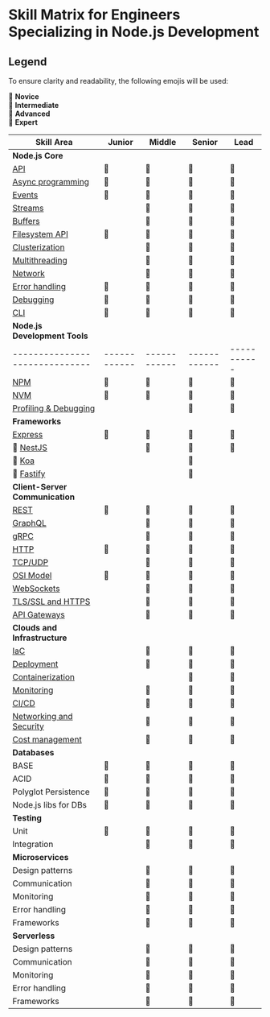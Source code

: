 # Skill Matrix for Engineers Specializing in Node.js Development

## Legend
To ensure clarity and readability, the following emojis will be used:

🌱 **Novice**  
🌿 **Intermediate**  
🌳 **Advanced**  
🚀 **Expert**

| **Skill Area**               | **Junior** | **Middle** | **Senior** | **Lead**  |
|------------------------------|------------|------------|------------|-----------|
| **Node.js Core**             |            |            |            |           |
| [API](./core/api.md)         | 🌱         | 🌿          | 🌳         | 🚀        |
| [Async programming](./core/async-programming.md) | 🌿         | 🌳          | 🌳         | 🚀        |
| [Events](./core/events.md)   | 🌱         | 🌿          | 🌳         | 🌳        |
| [Streams](./core/streams.md) |            | 🌱          | 🌿         | 🌳        |
| [Buffers](./core/buffers.md) |            | 🌱          | 🌿         | 🌳        |
| [Filesystem API](./core/file-system.md) | 🌿         | 🌳          | 🌳         | 🚀        |
| [Clusterization](./core/clusterization.md) |            | 🌱          | 🌿         | 🌳        |
| [Multithreading](./core/multithreading.md) |            | 🌱          | 🌿         | 🌳        |
| [Network](./core/network.md) |            | 🌿          | 🌳         | 🚀        |
| [Error handling](./core/error-handling.md) | 🌿         | 🌳          | 🌳         | 🚀        |
| [Debugging](./core/debugging.md) | 🌱         | 🌿          | 🌳         | 🌳        |
| [CLI](./core/cli.md)         | 🌱         | 🌿          | 🌿         | 🌿        |
| **Node.js Development Tools**|            |            |            |           |
|------------------------------|------------|------------|------------|-----------|
| [NPM](./development-tools/npm.md) | 🌱         | 🌿          | 🌳         | 🌳        |
| [NVM](./development-tools/nvm.md) | 🌿         | 🌿          | 🌿         | 🌳        |
| [Profiling & Debugging](./development-tools/profiling-and-debugging.md) |            |            | 🌳         | 🚀        |
| **Frameworks**               |            |            |            |           |
| [Express](./frameworks/express.md) | 🌱         | 🌿          | 🌳         | 🚀        |
| 🎈 [NestJS](./frameworks/nestjs.md) |            | 🌿          | 🌳         | 🚀        |
| 🎈 [Koa](./frameworks/koa.md) |            |             | 🌳         |           |
| 🎈 [Fastify](./frameworks/fastify.md) |            |             | 🌳         |           |
| **Client-Server Communication** |          |            |            |           |
| [REST](./client-server-communication/rest.md) | 🌿         | 🌳         | 🌳         | 🚀        |
| [GraphQL](./client-server-communication/graphql.md) |            | 🌿         | 🌳         | 🚀        |
| [gRPC](./client-server-communication/grpc.md) |            | 🌿         | 🌳         | 🌳        |
| [HTTP](./client-server-communication/http.md) | 🌿         | 🌿         | 🌳         | 🚀        |
| [TCP/UDP](./client-server-communication/tcp-udp.md) |            | 🌱         | 🌿         | 🌿        |
| [OSI Model](./client-server-communication/osi-model.md) | 🌱         | 🌱         | 🌱         | 🌳        |
| [WebSockets](./client-server-communication/websockets.md) |            | 🌱         | 🌳         | 🌳        |
| [TLS/SSL and HTTPS](./client-server-communication/tls-ssl-and-https.md) |            | 🌱         | 🌳         | 🌳        |
| [API Gateways](./client-server-communication/api-gateways.md) |            | 🌱         | 🌳         | 🌳        |
| **Clouds and Infrastructure**|            |            |            |           |
| [IaC](./clouds-and-infrastructure/iac.md)                         |            | 🌱         | 🌳         | 🌳        |
| [Deployment](./clouds-and-infrastructure/deployment.md)                  |            | 🌿         | 🌳         | 🌳        |
| [Containerization](./clouds-and-infrastructure/containerization.md)            |            |            | 🌳         | 🚀        |
| [Monitoring](./clouds-and-infrastructure/monitoring.md)                  |            | 🌿         | 🌳         | 🚀        |
| [CI/CD](./clouds-and-infrastructure/ci-cd.md)                  |            | 🌿         | 🌳         | 🚀        |
| [Networking and Security](./clouds-and-infrastructure/networking-and-security.md)                  |            | 🌿         | 🌳         | 🚀        |
| [Cost management](./clouds-and-infrastructure/cost-management.md)                  |            | 🌿         | 🌳         | 🚀        |
| **Databases**               |            |            |            |           |
| BASE                        | 🌱         | 🌿         | 🌳         | 🌳        |
| ACID                        | 🌱         | 🌿         | 🌳         | 🌳        |
| Polyglot Persistence        | 🌱         | 🌱         | 🌳         | 🌳        |
| Node.js libs for DBs        | 🌿         | 🌿         | 🌳         | 🌳        |
| **Testing**                 |            |            |            |           |
| Unit                        | 🌿         | 🌳         | 🌳         | 🌳        |
| Integration                 |            | 🌿         | 🌳         | 🌳        |
| **Microservices**           |            |            |            |           |
| Design patterns             |            | 🌱         | 🌳         | 🌳        |
| Communication               |            | 🌿         | 🌳         | 🌳        |
| Monitoring                  |            | 🌿         | 🌳         | 🌳        |
| Error handling              |            | 🌱         | 🌳         | 🌳        |
| Frameworks                  |            | 🌿         | 🌳         | 🌳        |
| **Serverless**              |            |            |            |           |
| Design patterns             |            | 🌱         | 🌳         | 🌳        |
| Communication               |            | 🌿         | 🌳         | 🌳        |
| Monitoring                  |            | 🌿         | 🌳         | 🌳        |
| Error handling              |            | 🌱         | 🌳         | 🌳        |
| Frameworks                  |            | 🌿         | 🌳         | 🌳        |
